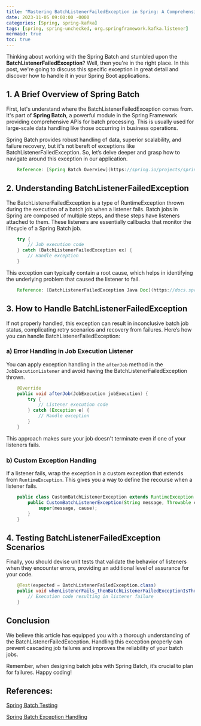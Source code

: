 ```yaml
---
title: "Mastering BatchListenerFailedException in Spring: A Comprehensive Guide with Code Examples"
date: 2023-11-05 09:00:00 -0000
categories: [Spring, spring-kafka]
tags: [spring, spring-unchecked, org.springframework.kafka.listener]
mermaid: true
toc: true
---
```


Thinking about working with the Spring Batch and stumbled upon the **BatchListenerFailedException**? Well, then you're in the right place. In this post, we're going to discuss this specific exception in great detail and discover how to handle it in your Spring Boot applications.

## 1. A Brief Overview of Spring Batch
First, let's understand where the BatchListenerFailedException comes from. It's part of **Spring Batch**, a powerful module in the Spring Framework providing comprehensive APIs for batch processing. This is usually used for large-scale data handling like those occurring in business operations.

Spring Batch provides robust handling of data, superior scalability, and failure recovery, but it's not bereft of exceptions like BatchListenerFailedException. So, let’s delve deeper and grasp how to navigate around this exception in our application.

```java
    Reference: [Spring Batch Overview](https://spring.io/projects/spring-batch)
```

## 2. Understanding BatchListenerFailedException
The BatchListenerFailedException is a type of RuntimeException thrown during the execution of a batch job when a listener fails. Batch jobs in Spring are composed of multiple steps, and these steps have listeners attached to them. These listeners are essentially callbacks that monitor the lifecycle of a Spring Batch job.

```java
    try {
        // Job execution code
    } catch (BatchListenerFailedException ex) {
        // Handle exception
    }
```
This exception can typically contain a root cause, which helps in identifying the underlying problem that caused the listener to fail.

```java
    Reference: [BatchListenerFailedException Java Doc](https://docs.spring.io/spring-batch/docs/current/api/org/springframework/batch/core/listener/BatchListenerFailedException.html)
```

## 3. How to Handle BatchListenerFailedException
If not properly handled, this exception can result in inconclusive batch job status, complicating retry scenarios and recovery from failures. Here’s how you can handle BatchListenerFailedException:

### a) Error Handling in Job Execution Listener
You can apply exception handling in the `afterJob` method in the `JobExecutionListener` and avoid having the BatchListenerFailedException thrown. 

```java
    @Override
    public void afterJob(JobExecution jobExecution) {
        try {
            // Listener execution code
        } catch (Exception e) {
            // Handle exception
        }
    }
```
This approach makes sure your job doesn't terminate even if one of your listeners fails.

### b) Custom Exception Handling
If a listener fails, wrap the exception in a custom exception that extends from `RuntimeException`. This gives you a way to define the recourse when a listener fails.

```java
    public class CustomBatchListenerException extends RuntimeException {
        public CustomBatchListenerException(String message, Throwable cause) {
            super(message, cause);
        }
    }
```

## 4. Testing BatchListenerFailedException Scenarios
Finally, you should devise unit tests that validate the behavior of listeners when they encounter errors, providing an additional level of assurance for your code.

```java
    @Test(expected = BatchListenerFailedException.class)
    public void whenListenerFails_thenBatchListenerFailedExceptionIsThrown() {
        // Execution code resulting in listener failure
    }
```

## Conclusion
We believe this article has equipped you with a thorough understanding of the BatchListenerFailedException. Handling this exception properly can prevent cascading job failures and improves the reliability of your batch jobs.

Remember, when designing batch jobs with Spring Batch, it’s crucial to plan for failures. Happy coding!

## References: 

[Spring Batch Testing](https://www.baeldung.com/spring-batch-testing)
    
[Spring Batch Exception Handling](https://www.javacodegeeks.com/2019/05/spring-batch-exception-handling.html) 
